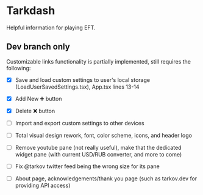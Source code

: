 # Tarkdash

Helpful information for playing EFT.

## Dev branch only

Customizable links functionality is partially implemented, still requires the following:

- [x] Save and load custom settings to user's local storage (LoadUserSavedSettings.tsx), App.tsx lines 13-14
- [x] Add New ➕ button
- [x] Delete ❌ button

- [ ] Import and export custom settings to other devices

- [ ] Total visual design rework, font, color scheme, icons, and header logo
- [ ] Remove youtube pane (not really useful), make that the dedicated widget pane (with current USD/RUB converter, and more to come)
- [ ] Fix @tarkov twitter feed being the wrong size for its pane
- [ ] About page, acknowledgements/thank you page (such as tarkov.dev for providing API access)
